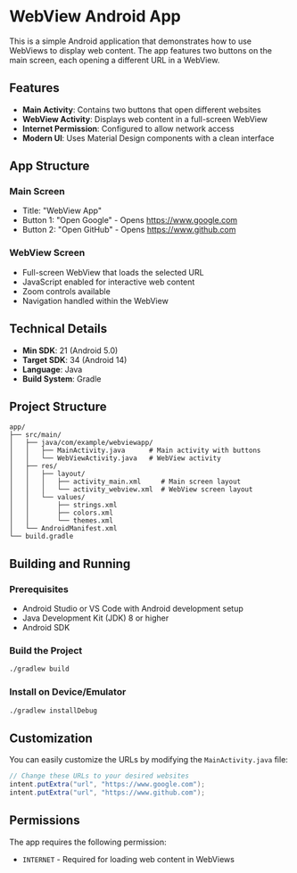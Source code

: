 # WebView Android App

This is a simple Android application that demonstrates how to use WebViews to display web content. The app features two buttons on the main screen, each opening a different URL in a WebView.

## Features

- **Main Activity**: Contains two buttons that open different websites
- **WebView Activity**: Displays web content in a full-screen WebView
- **Internet Permission**: Configured to allow network access
- **Modern UI**: Uses Material Design components with a clean interface

## App Structure

### Main Screen
- Title: "WebView App"
- Button 1: "Open Google" - Opens https://www.google.com
- Button 2: "Open GitHub" - Opens https://www.github.com

### WebView Screen
- Full-screen WebView that loads the selected URL
- JavaScript enabled for interactive web content
- Zoom controls available
- Navigation handled within the WebView

## Technical Details

- **Min SDK**: 21 (Android 5.0)
- **Target SDK**: 34 (Android 14)
- **Language**: Java
- **Build System**: Gradle

## Project Structure

```
app/
├── src/main/
│   ├── java/com/example/webviewapp/
│   │   ├── MainActivity.java      # Main activity with buttons
│   │   └── WebViewActivity.java   # WebView activity
│   ├── res/
│   │   ├── layout/
│   │   │   ├── activity_main.xml     # Main screen layout
│   │   │   └── activity_webview.xml  # WebView screen layout
│   │   └── values/
│   │       ├── strings.xml
│   │       ├── colors.xml
│   │       └── themes.xml
│   └── AndroidManifest.xml
└── build.gradle
```

## Building and Running

### Prerequisites
- Android Studio or VS Code with Android development setup
- Java Development Kit (JDK) 8 or higher
- Android SDK

### Build the Project
```bash
./gradlew build
```

### Install on Device/Emulator
```bash
./gradlew installDebug
```

## Customization

You can easily customize the URLs by modifying the `MainActivity.java` file:

```java
// Change these URLs to your desired websites
intent.putExtra("url", "https://www.google.com");
intent.putExtra("url", "https://www.github.com");
```

## Permissions

The app requires the following permission:
- `INTERNET` - Required for loading web content in WebViews

